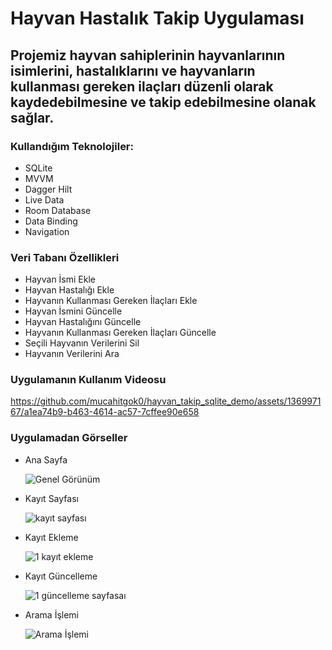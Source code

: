 # Hayvan Hastalık Takip Uygulaması

## Projemiz hayvan sahiplerinin hayvanlarının isimlerini, hastalıklarını ve hayvanların kullanması gereken ilaçları düzenli olarak kaydedebilmesine ve takip edebilmesine olanak sağlar.

###  Kullandığım Teknolojiler: 

* SQLite
* MVVM
* Dagger Hilt
* Live Data
* Room Database
* Data Binding
* Navigation

 ### Veri Tabanı Özellikleri
  * Hayvan İsmi Ekle
  * Hayvan Hastalığı Ekle
  * Hayvanın Kullanması Gereken İlaçları Ekle
  * Hayvan İsmini Güncelle
  * Hayvan Hastalığını Güncelle
  * Hayvanın Kullanması Gereken İlaçları Güncelle
  * Seçili Hayvanın Verilerini Sil
  * Hayvanın Verilerini Ara

### Uygulamanın Kullanım Videosu
https://github.com/mucahitgok0/hayvan_takip_sqlite_demo/assets/136997167/a1ea74b9-b463-4614-ac57-7cffee90e658

 ### Uygulamadan Görseller
 * Ana Sayfa<p>
 ![Genel Görünüm](https://github.com/mucahitgok0/hayvan_takip_sqlite_demo/assets/136997167/aeb7c368-8060-40e4-b2bb-a87c35dd25a5)

* Kayıt Sayfası<p>
 ![kayıt sayfası](https://github.com/mucahitgok0/hayvan_takip_sqlite_demo/assets/136997167/059590f5-f054-438c-b898-a03d659a6177) 

 * Kayıt Ekleme<p>
 ![1  kayıt ekleme](https://github.com/mucahitgok0/hayvan_takip_sqlite_demo/assets/136997167/2d1a1451-ea24-4038-b764-0b9283aca921)

* Kayıt Güncelleme<p>
 ![1  güncelleme sayfasaı](https://github.com/mucahitgok0/hayvan_takip_sqlite_demo/assets/136997167/29a86634-8f1c-4b9d-9f17-c73c772cd000)

 * Arama İşlemi<p>
 ![Arama İşlemi](https://github.com/mucahitgok0/hayvan_takip_sqlite_demo/assets/136997167/a8b1089a-4a62-4b42-91a0-8ce5ec1525b5)
